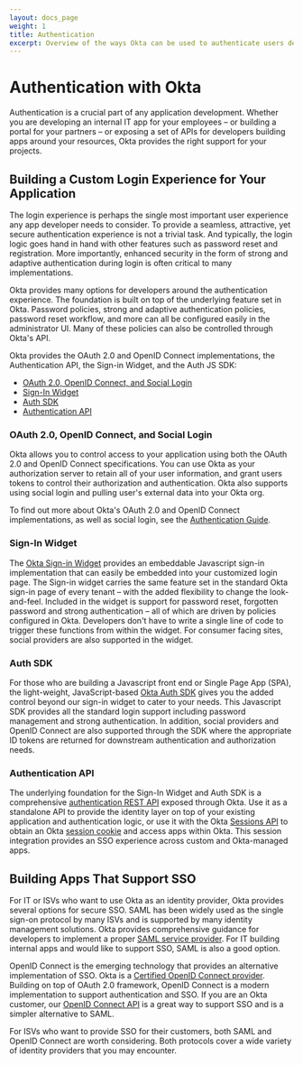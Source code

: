 ```yaml
---
layout: docs_page
weight: 1
title: Authentication
excerpt: Overview of the ways Okta can be used to authenticate users depending on your needs.
---
```


# Authentication with Okta

Authentication is a crucial part of any application development.  Whether you are developing an internal IT app for your employees – or building a portal for your partners – or exposing a set of APIs for developers building apps around your resources, Okta provides the right support for your projects.

## Building a Custom Login Experience for Your Application

The login experience is perhaps the single most important user experience any app developer needs to consider. To provide a seamless, attractive, yet secure authentication experience is not a trivial task. And typically, the login logic goes hand in hand with other features such as password reset and registration. More importantly, enhanced security in the form of strong and adaptive authentication during login is often critical to many implementations.

Okta provides many options for developers around the authentication experience. The foundation is built on top of the underlying feature set in Okta. Password policies, strong and adaptive authentication policies, password reset workflow, and more can all be configured easily in the administrator UI. Many of these policies can also be controlled through Okta's API.

Okta provides the OAuth 2.0 and OpenID Connect implementations, the Authentication API, the Sign-in Widget, and the Auth JS SDK:

* [OAuth 2.0, OpenID Connect, and Social Login](#oauth-20-openid-connect-and-social-login)
* [Sign-In Widget](#sign-in-widget)
* [Auth SDK](#auth-sdk)
* [Authentication API](#authentication-api)

### OAuth 2.0, OpenID Connect, and Social Login

Okta allows you to control access to your application using both the OAuth 2.0 and OpenID Connect specifications. You can use Okta as your authorization server to retain all of your user information, and grant users tokens to control their authorization and authentication. Okta also supports using social login and pulling user's external data into your Okta org.

To find out more about Okta's OAuth 2.0 and OpenID Connect implementations, as well as social login, see the [Authentication Guide](/authentication-guide/).

### Sign-In Widget

The [Okta Sign-in Widget](/code/javascript/okta_sign-in_widget)
provides an embeddable Javascript sign-in implementation that can
easily be embedded into your customized login page.  The Sign-in
widget carries the same feature set in the standard Okta sign-in page
of every tenant – with the added flexibility to change the
look-and-feel.  Included in the widget is support for password reset,
forgotten password and strong authentication – all of which are  driven
by policies configured in Okta.  Developers don't have to write a
single line of code to trigger these functions from within the widget.
For consumer facing sites, social providers are also supported in the
widget.

### Auth SDK

For those who are building a Javascript front end or Single Page App
(SPA), the light-weight, JavaScript-based [Okta Auth SDK](/code/javascript/okta_auth_sdk)
gives you the added control beyond our sign-in widget to cater to your
needs.  This Javascript SDK provides all the standard login support
including password management and strong authentication.  In addition,
social providers and OpenID Connect are also supported through the SDK where
the appropriate ID tokens are returned for downstream authentication
and authorization needs.

### Authentication API

The underlying foundation for the Sign-In Widget and Auth SDK is a
comprehensive [authentication REST API](/docs/api/resources/authn)
exposed through Okta.  Use it as a
standalone API to provide the identity layer on top of your existing
application and authentication logic, or use it with the Okta [Sessions API](/docs/api/resources/sessions)
to obtain an Okta [session cookie](/use_cases/authentication/session_cookie) and access apps within Okta.
This session integration provides an SSO experience across custom and Okta-managed apps.

## Building Apps That Support SSO

For IT or ISVs who want to use Okta as an identity provider, Okta
provides several options for secure SSO.  SAML has been
widely used as the single sign-on protocol by many ISVs and is
supported by many identity management solutions.  Okta provides
comprehensive guidance for developers to implement a proper
[SAML service provider](/docs/guides/saml_guidance).
For IT building internal apps and would like to support SSO, SAML is
also a good option.

OpenID Connect is the emerging technology that provides an alternative implementation of SSO.
Okta is a [Certified OpenID Connect provider](http://openid.net/certification/).
Building on top of OAuth 2.0 framework, OpenID Connect is a modern
implementation to support authentication and SSO.  If you
are an Okta customer, our [OpenID Connect API](/docs/api/resources/oidc) is a great way to support SSO and
is a simpler alternative to SAML.

For ISVs who want to provide SSO for their customers, both
SAML and OpenID Connect are worth considering. Both protocols cover a
wide variety of identity providers that you may encounter.